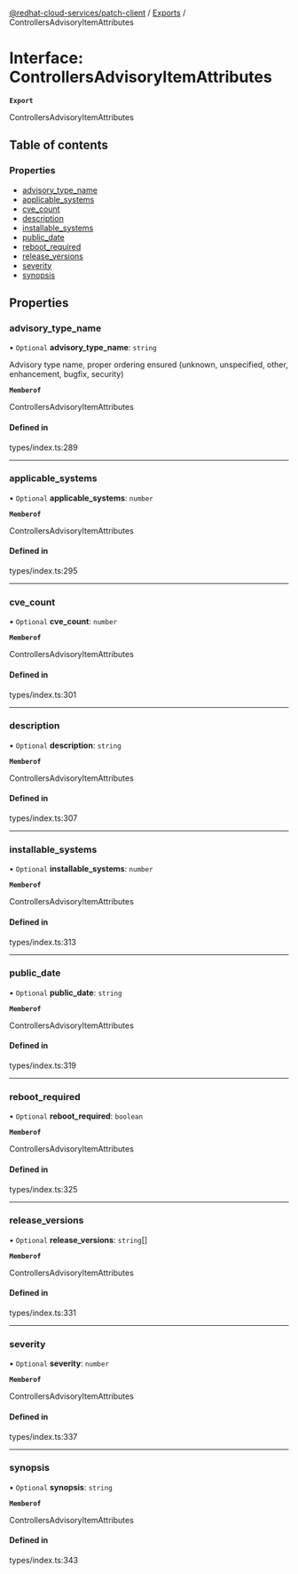 [@redhat-cloud-services/patch-client](../README.md) / [Exports](../modules.md) / ControllersAdvisoryItemAttributes

# Interface: ControllersAdvisoryItemAttributes

**`Export`**

ControllersAdvisoryItemAttributes

## Table of contents

### Properties

- [advisory\_type\_name](ControllersAdvisoryItemAttributes.md#advisory_type_name)
- [applicable\_systems](ControllersAdvisoryItemAttributes.md#applicable_systems)
- [cve\_count](ControllersAdvisoryItemAttributes.md#cve_count)
- [description](ControllersAdvisoryItemAttributes.md#description)
- [installable\_systems](ControllersAdvisoryItemAttributes.md#installable_systems)
- [public\_date](ControllersAdvisoryItemAttributes.md#public_date)
- [reboot\_required](ControllersAdvisoryItemAttributes.md#reboot_required)
- [release\_versions](ControllersAdvisoryItemAttributes.md#release_versions)
- [severity](ControllersAdvisoryItemAttributes.md#severity)
- [synopsis](ControllersAdvisoryItemAttributes.md#synopsis)

## Properties

### advisory\_type\_name

• `Optional` **advisory\_type\_name**: `string`

Advisory type name, proper ordering ensured (unknown, unspecified, other, enhancement, bugfix, security)

**`Memberof`**

ControllersAdvisoryItemAttributes

#### Defined in

types/index.ts:289

___

### applicable\_systems

• `Optional` **applicable\_systems**: `number`

**`Memberof`**

ControllersAdvisoryItemAttributes

#### Defined in

types/index.ts:295

___

### cve\_count

• `Optional` **cve\_count**: `number`

**`Memberof`**

ControllersAdvisoryItemAttributes

#### Defined in

types/index.ts:301

___

### description

• `Optional` **description**: `string`

**`Memberof`**

ControllersAdvisoryItemAttributes

#### Defined in

types/index.ts:307

___

### installable\_systems

• `Optional` **installable\_systems**: `number`

**`Memberof`**

ControllersAdvisoryItemAttributes

#### Defined in

types/index.ts:313

___

### public\_date

• `Optional` **public\_date**: `string`

**`Memberof`**

ControllersAdvisoryItemAttributes

#### Defined in

types/index.ts:319

___

### reboot\_required

• `Optional` **reboot\_required**: `boolean`

**`Memberof`**

ControllersAdvisoryItemAttributes

#### Defined in

types/index.ts:325

___

### release\_versions

• `Optional` **release\_versions**: `string`[]

**`Memberof`**

ControllersAdvisoryItemAttributes

#### Defined in

types/index.ts:331

___

### severity

• `Optional` **severity**: `number`

**`Memberof`**

ControllersAdvisoryItemAttributes

#### Defined in

types/index.ts:337

___

### synopsis

• `Optional` **synopsis**: `string`

**`Memberof`**

ControllersAdvisoryItemAttributes

#### Defined in

types/index.ts:343
